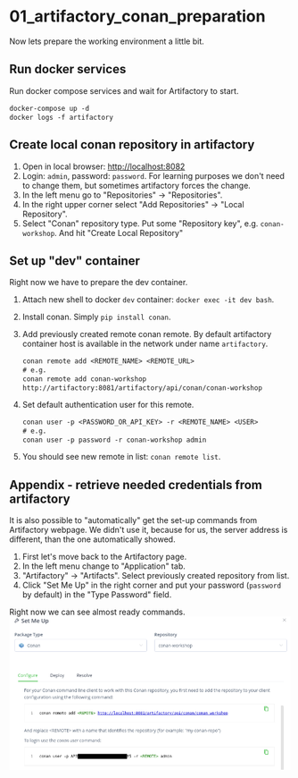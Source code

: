 # 01_artifactory_conan_preparation

Now lets prepare the working environment a little bit.

## Run docker services

Run docker compose services and wait for Artifactory to start.

```script
docker-compose up -d
docker logs -f artifactory
```

## Create local conan repository in artifactory

1. Open in local browser: [http://localhost:8082](http://localhost:8082)
2. Login: `admin`, password: `password`. For learning purposes we don't need
to change them, but sometimes artifactory forces the change.
3. In the left menu go to "Repositories" -> "Repositories".
4. In the right upper corner select "Add Repositories" -> "Local Repository".
5. Select "Conan" repository type. Put some "Repository key", e.g. `conan-workshop`.
And hit "Create Local Repository"

## Set up "dev" container

Right now we have to prepare the dev container.

1. Attach new shell to docker `dev` container: `docker exec -it dev bash`.
2. Install conan. Simply `pip install conan`.
3. Add previously created remote conan remote. By default artifactory container
host is available in the network under name `artifactory`.

    ```script
    conan remote add <REMOTE_NAME> <REMOTE_URL>
    # e.g.
    conan remote add conan-workshop http://artifactory:8081/artifactory/api/conan/conan-workshop
    ```

4. Set default authentication user for this remote.

    ```script
    conan user -p <PASSWORD_OR_API_KEY> -r <REMOTE_NAME> <USER>
    # e.g.
    conan user -p password -r conan-workshop admin
    ```

5. You should see new remote in list: `conan remote list`.

## Appendix - retrieve needed credentials from artifactory

It is also possible to "automatically" get the set-up commands from Artifactory
webpage. We didn't use it, because for us, the server address is different,
than the one automatically showed.

1. First let's move back to the Artifactory page.
2. In the left menu change to "Application" tab.
3. "Artifactory" -> "Artifacts". Select previously created repository from list.
4. Click "Set Me Up" in the right corner and put your password (`password` by
default) in the "Type Password" field.

Right now we can see almost ready commands.
![set_me_up](img/set_me_up.png)
